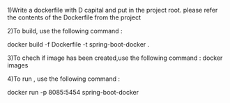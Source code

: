 1)Write a dockerfile with D capital and put in the project root. please refer the contents of the Dockerfile from the project

2)To build, use the following command :

docker build -f Dockerfile -t spring-boot-docker .

3)To chech if image has been created,use the following command :
docker images

4)To run , use the following command :

docker run -p 8085:5454 spring-boot-docker